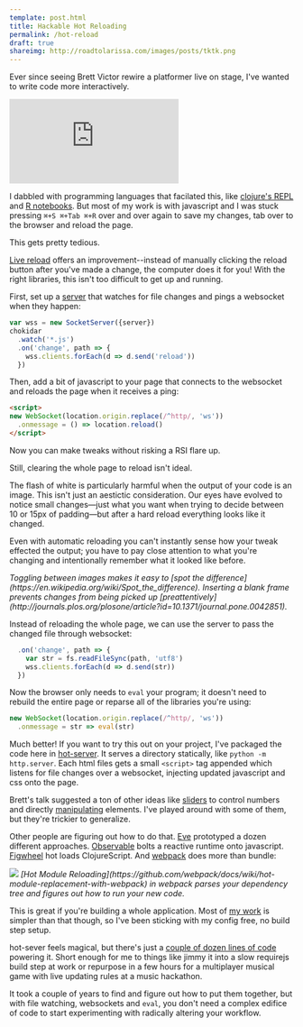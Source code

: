 ```yaml
---
template: post.html
title: Hackable Hot Reloading
permalink: /hot-reload
draft: true
shareimg: http://roadtolarissa.com/images/posts/tktk.png
---
```




Ever since seeing Brett Victor rewire a platformer live on stage, I've wanted to write code more interactively. 

<link rel="stylesheet" type="text/css" href="style.css">
<iframe src="https://player.vimeo.com/video/36579366#t=695s&autoplay=0&background=1" frameborder="0" webkitallowfullscreen mozallowfullscreen allowfullscreen></iframe>

<script src="https://code.jquery.com/jquery-3.3.1.slim.min.js" crossorigin=""></script>
<script src="//f.vimeocdn.com/js/froogaloop2.min.js"></script>
<script>
var iframeVimeo = document.querySelector("iframe")
iframeVimeo.setAttribute('height', 410/720*Math.min(innerWidth - 20, 720))
iframeVimeo.setAttribute('width', Math.min(innerWidth - 20, 720))

var player = $f($('iframe')[0])
player.addEvent('ready', () => player.api('setVolume', 0))
</script>


I dabbled with programming languages that facilated this, like [clojure's REPL](https://clojure.org/guides/repl/introduction) and [R notebooks](https://rmarkdown.rstudio.com/r_notebooks.html). But most of my work is with javascript and I was stuck pressing `⌘+S ⌘+Tab ⌘+R` over and over again to save my changes, tab over to the browser and reload the page.

<div class='editor manual'></div>

This gets pretty tedious.

[Live reload](http://livereload.com/) offers an improvement--instead of manually clicking the reload button after you've made a change, the computer does it for you! With the right libraries, this isn't too difficult to get up and running. 

First, set up a [server](https://github.com/1wheel/hot-server/blob/master/index.js) that watches for file changes and pings a websocket when they happen:

```js
var wss = new SocketServer({server})
chokidar
  .watch('*.js')
  .on('change', path => {
    wss.clients.forEach(d => d.send('reload'))
  })
```

Then, add a bit of javascript to your page that connects to the websocket and reloads the page when it receives a ping:

```html
<script>
new WebSocket(location.origin.replace(/^http/, 'ws'))
  .onmessage = () => location.reload()
</script>
```

Now you can make tweaks without risking a RSI flare up.  

<div class='editor live'></div>

Still, clearing the whole page to reload isn't ideal. 

The flash of white is particularly harmful when the output of your code is an image. This isn't just an aestictic consideration. Our eyes have evolved to notice small changes—just what you want when trying to decide between 10 or 15px of padding—but after a hard reload everything looks like it changed.

Even with automatic reloading you can't instantly sense how your tweak effected the output; you have to pay close attention to what you're changing and intentionally remember what it looked like before.  

<div class='spot-container'>
  <div class='spot'></div>
  <i>
    Toggling between images makes it easy to [spot the difference](https://en.wikipedia.org/wiki/Spot_the_difference). Inserting a blank frame prevents changes from being picked up [preattentively](http://journals.plos.org/plosone/article?id=10.1371/journal.pone.0042851).
  </i>
</div>

Instead of reloading the whole page, we can use the server to pass the changed file through websocket: 

```js
  .on('change', path => {
    var str = fs.readFileSync(path, 'utf8')
    wss.clients.forEach(d => d.send(str))
  })
```

Now the browser only needs to `eval` your program;  it doesn't need to rebuild the entire page or reparse all of the libraries you're using:

```js
new WebSocket(location.origin.replace(/^http/, 'ws'))
  .onmessage = str => eval(str)
```

<div class='editor hot'></div>

Much better! If you want to try this out on your project, I've packaged the code here in [hot-server](https://github.com/1wheel/hot-server). It serves a directory statically, like `python -m http.server`. Each html files gets a small `<script>` tag appended which listens for file changes over a websocket, injecting updated javascript and css onto the page.

<div style='display: none'>`</script>`</div>

Brett's talk suggested a ton of other ideas like [sliders](https://thebookofshaders.com/02/) to control numbers and directly [manipulating](http://1wheel.github.io/swoopy-drag/) elements. I've played around with some of them, but they're trickier to generalize. 

Other people are figuring out how to do that. [Eve](http://futureofcoding.org/essays/eve/) prototyped a dozen different approaches. [Observable](https://beta.observablehq.com/) bolts a reactive runtime onto javascript. [Figwheel](https://github.com/bhauman/lein-figwheel) hot loads ClojureScript. And [webpack](https://webpack.js.org/) does more than bundle:

<div class='image-container'>
  <img style='background:#fff' src='https://camo.githubusercontent.com/afdb8057414988ac33b85eb25a225181f9efb7b1/687474703a2f2f7765627061636b2e6769746875622e696f2f6173736574732f484d522e737667'></img>
  <i>[Hot Module Reloading](https://github.com/webpack/docs/wiki/hot-module-replacement-with-webpack) in webpack parses your dependency tree and figures out how to run your new code.</i>
</div>

This is great if you're building a whole application. Most of [my work](roadtolarissa.com/2017-chart-diary/) is simpler than that though, so I've been sticking with my config free, no build step setup. 

hot-sever feels magical, but there's just a [couple of dozen lines of code](https://github.com/1wheel/hot-server/blob/master/index.js) powering it. Short enough for me to things like jimmy it into a slow requirejs build step at work or repurpose in a few hours for a multiplayer musical game with live updating rules at a music hackathon. 

It took a couple of years to find and figure out how to put them together, but with file watching, websockets and `eval`, you don't need a complex edifice of code to start experimenting with radically altering your workflow.


<!-- [multiplayer musical game](https://www.pscp.tv/w/1LyGBRMwmpkGN?t=16m15s) -->
<link href="https://fonts.googleapis.com/css?family=Roboto+Mono" rel="stylesheet">

<script src="https://cdnjs.cloudflare.com/ajax/libs/codemirror/5.32.0/codemirror.min.js"></script>
<script src="https://cdnjs.cloudflare.com/ajax/libs/codemirror/5.32.0/mode/javascript/javascript.js"></script>
<link rel="stylesheet" href="https://cdnjs.cloudflare.com/ajax/libs/codemirror/5.32.0/codemirror.min.css" />

<script src='../worlds-group-2017/d3_.js'></script>
<script src='../worlds-group-2017/swoopy-drag.js'></script>
<script src='visible-timer.js'></script>
<script src='script.js'></script>

